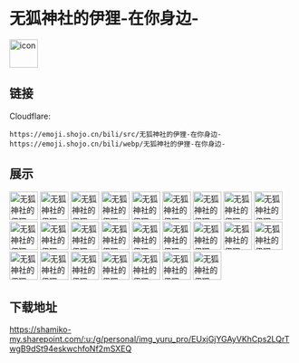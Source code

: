 # 无狐神社的伊狸-在你身边-
<img src="https://emoji.shojo.cn/bili/src/无狐神社的伊狸-在你身边-/icon.png" width="50" height="50" alt="icon">

## 链接
Cloudflare:
```
https://emoji.shojo.cn/bili/src/无狐神社的伊狸-在你身边-
https://emoji.shojo.cn/bili/webp/无狐神社的伊狸-在你身边-
```
## 展示
<img src="https://emoji.shojo.cn/bili/src/无狐神社的伊狸-在你身边-/无狐神社的伊狸-在你身边--闪亮登场.png" width="50" height="50" alt="无狐神社的伊狸-在你身边--闪亮登场">
<img src="https://emoji.shojo.cn/bili/src/无狐神社的伊狸-在你身边-/无狐神社的伊狸-在你身边--我的天.png" width="50" height="50" alt="无狐神社的伊狸-在你身边--我的天">
<img src="https://emoji.shojo.cn/bili/src/无狐神社的伊狸-在你身边-/无狐神社的伊狸-在你身边--汗.png" width="50" height="50" alt="无狐神社的伊狸-在你身边--汗">
<img src="https://emoji.shojo.cn/bili/src/无狐神社的伊狸-在你身边-/无狐神社的伊狸-在你身边--惊讶.png" width="50" height="50" alt="无狐神社的伊狸-在你身边--惊讶">
<img src="https://emoji.shojo.cn/bili/src/无狐神社的伊狸-在你身边-/无狐神社的伊狸-在你身边--哭泣.png" width="50" height="50" alt="无狐神社的伊狸-在你身边--哭泣">
<img src="https://emoji.shojo.cn/bili/src/无狐神社的伊狸-在你身边-/无狐神社的伊狸-在你身边--wink.png" width="50" height="50" alt="无狐神社的伊狸-在你身边--wink">
<img src="https://emoji.shojo.cn/bili/src/无狐神社的伊狸-在你身边-/无狐神社的伊狸-在你身边--发出邀请.png" width="50" height="50" alt="无狐神社的伊狸-在你身边--发出邀请">
<img src="https://emoji.shojo.cn/bili/src/无狐神社的伊狸-在你身边-/无狐神社的伊狸-在你身边--no.png" width="50" height="50" alt="无狐神社的伊狸-在你身边--no">
<img src="https://emoji.shojo.cn/bili/src/无狐神社的伊狸-在你身边-/无狐神社的伊狸-在你身边--咦.png" width="50" height="50" alt="无狐神社的伊狸-在你身边--咦">
<img src="https://emoji.shojo.cn/bili/src/无狐神社的伊狸-在你身边-/无狐神社的伊狸-在你身边--吃惊.png" width="50" height="50" alt="无狐神社的伊狸-在你身边--吃惊">
<img src="https://emoji.shojo.cn/bili/src/无狐神社的伊狸-在你身边-/无狐神社的伊狸-在你身边--皱眉.png" width="50" height="50" alt="无狐神社的伊狸-在你身边--皱眉">
<img src="https://emoji.shojo.cn/bili/src/无狐神社的伊狸-在你身边-/无狐神社的伊狸-在你身边--支持.png" width="50" height="50" alt="无狐神社的伊狸-在你身边--支持">
<img src="https://emoji.shojo.cn/bili/src/无狐神社的伊狸-在你身边-/无狐神社的伊狸-在你身边--围观.png" width="50" height="50" alt="无狐神社的伊狸-在你身边--围观">
<img src="https://emoji.shojo.cn/bili/src/无狐神社的伊狸-在你身边-/无狐神社的伊狸-在你身边--糟糕.png" width="50" height="50" alt="无狐神社的伊狸-在你身边--糟糕">
<img src="https://emoji.shojo.cn/bili/src/无狐神社的伊狸-在你身边-/无狐神社的伊狸-在你身边--扑倒.png" width="50" height="50" alt="无狐神社的伊狸-在你身边--扑倒">
<img src="https://emoji.shojo.cn/bili/src/无狐神社的伊狸-在你身边-/无狐神社的伊狸-在你身边--美味.png" width="50" height="50" alt="无狐神社的伊狸-在你身边--美味">
<img src="https://emoji.shojo.cn/bili/src/无狐神社的伊狸-在你身边-/无狐神社的伊狸-在你身边--明日交稿.png" width="50" height="50" alt="无狐神社的伊狸-在你身边--明日交稿">
<img src="https://emoji.shojo.cn/bili/src/无狐神社的伊狸-在你身边-/无狐神社的伊狸-在你身边--点赞.png" width="50" height="50" alt="无狐神社的伊狸-在你身边--点赞">
<img src="https://emoji.shojo.cn/bili/src/无狐神社的伊狸-在你身边-/无狐神社的伊狸-在你身边--斯哈斯哈.png" width="50" height="50" alt="无狐神社的伊狸-在你身边--斯哈斯哈">
<img src="https://emoji.shojo.cn/bili/src/无狐神社的伊狸-在你身边-/无狐神社的伊狸-在你身边--草莓蛋糕.png" width="50" height="50" alt="无狐神社的伊狸-在你身边--草莓蛋糕">
<img src="https://emoji.shojo.cn/bili/src/无狐神社的伊狸-在你身边-/无狐神社的伊狸-在你身边--甜甜圈.png" width="50" height="50" alt="无狐神社的伊狸-在你身边--甜甜圈">
<img src="https://emoji.shojo.cn/bili/src/无狐神社的伊狸-在你身边-/无狐神社的伊狸-在你身边--大草莓.png" width="50" height="50" alt="无狐神社的伊狸-在你身边--大草莓">
<img src="https://emoji.shojo.cn/bili/src/无狐神社的伊狸-在你身边-/无狐神社的伊狸-在你身边--铃铛.png" width="50" height="50" alt="无狐神社的伊狸-在你身边--铃铛">
<img src="https://emoji.shojo.cn/bili/src/无狐神社的伊狸-在你身边-/无狐神社的伊狸-在你身边--独角兽.png" width="50" height="50" alt="无狐神社的伊狸-在你身边--独角兽">
<img src="https://emoji.shojo.cn/bili/src/无狐神社的伊狸-在你身边-/无狐神社的伊狸-在你身边--该睡觉了.png" width="50" height="50" alt="无狐神社的伊狸-在你身边--该睡觉了">

## 下载地址

https://shamiko-my.sharepoint.com/:u:/g/personal/img_yuru_pro/EUxjGjYGAyVKhCps2LQrTwgB9dSt94eskwchfoNf2mSXEQ